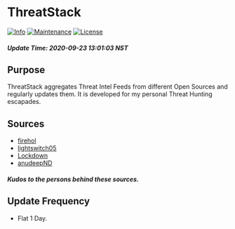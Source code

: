 # ThreatStack
[![Info](https://img.shields.io/static/v1?label=Threat&message=Intel&color=red)](https://shields.io/)
[![Maintenance](https://img.shields.io/badge/Maintained%3F-yes-green.svg)](https://GitHub.com/Naereen/StrapDown.js/graphs/commit-activity)
[![License](https://img.shields.io/badge/License-Apache%202-blue.svg)](https://shields.io/)

##### Update Time: 2020-09-23 13:01:03 NST
## Purpose
ThreatStack aggregates Threat Intel Feeds from different Open Sources and regularly updates them. It is developed for my personal Threat Hunting escapades.

## Sources
* [firehol](https://github.com/firehol/blocklist-ipsets)
* [lightswitch05](https://github.com/lightswitch05/hosts)
* [Lockdown](https://github.com/boldleadsdevelopment/lockdown-lists/tree/master/blacklists)
* [anudeepND](https://github.com/anudeepND/blacklist)
##### *Kudos to the persons behind these sources.*
## Update Frequency
* Flat 1 Day.

